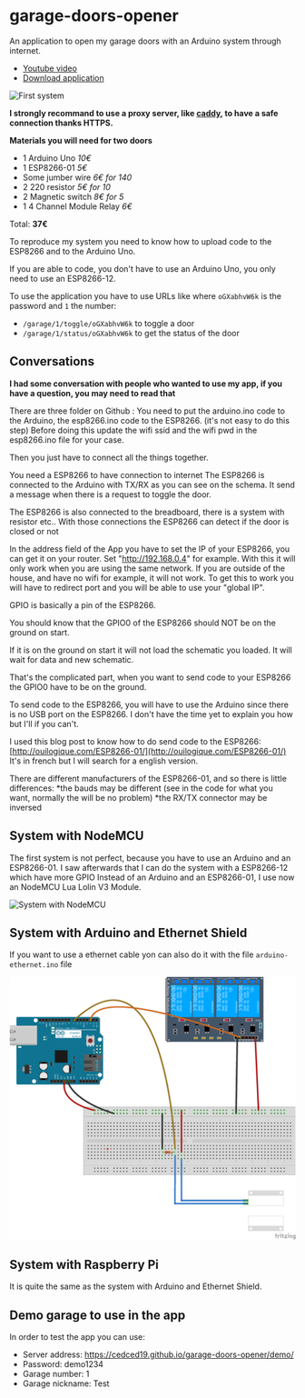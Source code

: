 # garage-doors-opener
An application to open my garage doors with an Arduino system through internet.

* [Youtube video](https://www.youtube.com/watch?v=6a8xaTq5VHo)
* [Download application](https://play.google.com/store/apps/details?id=com.garagedoorsopener)

![First system](schema1.png)

**I strongly recommand to use a proxy server, like [caddy](https://caddyserver.com/), to have a safe connection thanks HTTPS.**

**Materials you will need for two doors**
* 1 Arduino Uno *10€*
* 1 ESP8266-01 *5€*
* Some jumber wire *6€ for 140*
* 2 220 resistor *5€ for 10*
* 2 Magnetic switch *8€ for 5*
* 1 4 Channel Module Relay *6€*


Total: **37€**

To reproduce my system you need to know how to upload code to the ESP8266 and to the Arduino Uno.

If you are able to code, you don't have to use an Arduino Uno, you only need to use an ESP8266-12.

To use the application you have to use URLs like where `oGXabhvW6k` is the password and `1` the number:
* `/garage/1/toggle/oGXabhvW6k` to toggle a door
* `/garage/1/status/oGXabhvW6k` to get the status of the door

## Conversations

**I had some conversation with people who wanted to use my app, if you have a question, you may need to read that**

There are  three folder on Github :
You need to put the arduino.ino code to the Arduino, the esp8266.ino code to the ESP8266. (it's not easy to do this step)
Before doing this update the wifi ssid and the wifi pwd in the esp8266.ino file for your case.

Then you just have to connect all the things together.

You need a ESP8266 to have connection to internet
The ESP8266 is connected to the Arduino with TX/RX as you can see on the schema. It send a message when there is a request to toggle the door.

The ESP8266 is also connected to the breadboard, there is a system with resistor etc.. With those connections the ESP8266 can detect if the door is closed or not

In the address field of the App you have to set the IP of your ESP8266, you can get it on your router.  Set "http://192.168.0.4" for example.
With this it will only work when you are using the same network.
If you are outside of the house, and have no wifi for example, it will not work.
To get this to work you will have to redirect port and you will be able to use your "global IP".

GPIO is basically a pin of the ESP8266.

You should know that the GPIO0 of the ESP8266 should NOT be on the ground on start.

If it is on the ground on start it will not load the schematic you loaded. It will wait for data and new schematic.

That's the complicated part, when you want to send code to your ESP8266 the GPIO0 have to be on the ground.

To send code to the ESP8266, you will have to use the Arduino since there is no USB port on the ESP8266.
I don't have the time yet to explain you how but I'll if you can't.

I used this blog post to know how to do send code to the ESP8266:  
[http://ouilogique.com/ESP8266-01/](http://ouilogique.com/ESP8266-01/)
It's in french but I will search for a english version.

There are different manufacturers of the ESP8266-01, and so there is little differences:
*the bauds may be different (see in the code for what you want, normally the will be no problem)
*the RX/TX connector may be inversed

## System with NodeMCU

The first system is not perfect, because you have to use an Arduino and an ESP8266-01. I saw afterwards that I can do the system with a ESP8266-12 which have more GPIO
Instead of an Arduino and an ESP8266-01, I use now an NodeMCU Lua Lolin V3 Module.

![System with NodeMCU](schema2.png)


## System with Arduino and Ethernet Shield

If you want to use a ethernet cable yon can also do it with the file `arduino-ethernet.ino` file

![System with Arduino and Ethernet Shield](schema3.png)

## System with Raspberry Pi

It is quite the same as the system with Arduino and Ethernet Shield.

## Demo garage to use in the app

In order to test the app you can use:
* Server address: https://cedced19.github.io/garage-doors-opener/demo/
* Password: demo1234
* Garage number: 1
* Garage nickname: Test